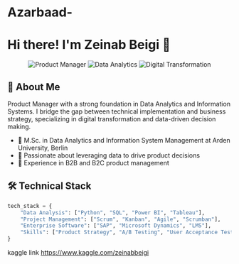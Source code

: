 # Azarbaad-
# Hi there! I'm Zeinab Beigi 👋

<div align="center">
  <img src="https://img.shields.io/badge/Product%20Manager-blue?style=for-the-badge" alt="Product Manager"/>
  <img src="https://img.shields.io/badge/Data%20Analytics-orange?style=for-the-badge" alt="Data Analytics"/>
  <img src="https://img.shields.io/badge/Digital%20Transformation-green?style=for-the-badge" alt="Digital Transformation"/>
</div>

## 🎯 About Me

Product Manager with a strong foundation in Data Analytics and Information Systems. I bridge the gap between technical implementation and business strategy, specializing in digital transformation and data-driven decision making.

- 🔭 M.Sc. in Data Analytics and Information System Management at Arden University, Berlin
- 🌱 Passionate about leveraging data to drive product decisions
- 💼 Experience in B2B and B2C product management


## 🛠️ Technical Stack

```python
tech_stack = {
    "Data Analysis": ["Python", "SQL", "Power BI", "Tableau"],
    "Project Management": ["Scrum", "Kanban", "Agile", "Scrumban"],
    "Enterprise Software": ["SAP", "Microsoft Dynamics", "LMS"],
    "Skills": ["Product Strategy", "A/B Testing", "User Acceptance Testing"]
}
```
kaggle link https://www.kaggle.com/zeinabbeigi


